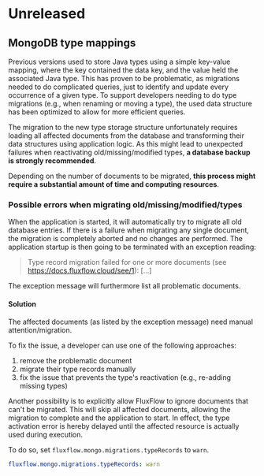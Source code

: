 # Unreleased

## MongoDB type mappings
Previous versions used to store Java types using a simple key-value mapping,
where the key contained the data key, and the value held the associated Java type. 
This has proven to be problematic,
as migrations needed to do complicated queries, just to identify and update every occurrence of a given type.
To support developers needing to do type migrations (e.g., when renaming or moving a type),
the used data structure has been optimized to allow for more efficient queries.

The migration to the new type storage structure unfortunately requires loading all affected documents from the database
and transforming their data structures using application logic.
As this might lead to unexpected failures when reactivating old/missing/modified types, 
**a database backup is strongly recommended**.

Depending on the number of documents to be migrated,
**this process might require a substantial amount of time and computing resources**.

### Possible errors when migrating old/missing/modified/types
When the application is started, it will automatically try to migrate all old database entries.
If there is a failure when migrating any single document,
the migration is completely aborted and no changes are performed.
The application startup is then going to be terminated with an exception reading:

> Type record migration failed for one or more documents (see https://docs.fluxflow.cloud/see/1): [...]

The exception message will furthermore list all problematic documents.

#### Solution
The affected documents (as listed by the exception message) need manual attention/migration.

To fix the issue, a developer can use one of the following approaches:
1. remove the problematic document
2. migrate their type records manually
3. fix the issue that prevents the type's reactivation (e.g., re-adding missing types)

Another possibility is to explicitly allow FluxFlow to ignore documents that can't be migrated.
This will skip all affected documents, allowing the migration to complete and the application to start.
In effect, the type activation error is hereby delayed until the affected resource is actually used during execution.

To do so, set `fluxflow.mongo.migrations.typeRecords` to `warn`.

```yaml
fluxflow.mongo.migrations.typeRecords: warn
```
